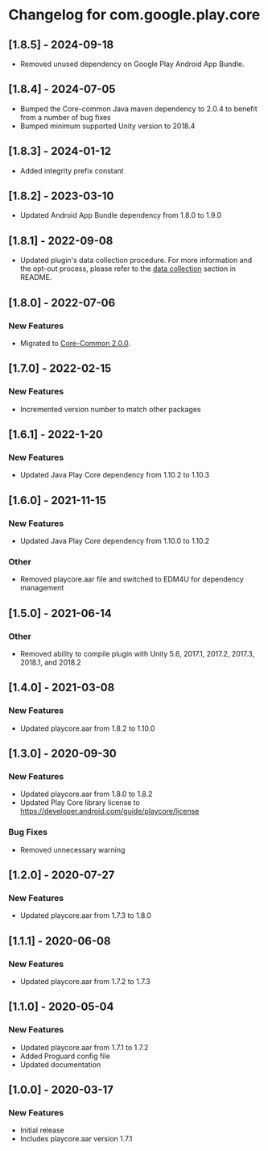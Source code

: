 # Changelog for com.google.play.core

## [1.8.5] - 2024-09-18
- Removed unused dependency on Google Play Android App Bundle.

## [1.8.4] - 2024-07-05
- Bumped the Core-common Java maven dependency to 2.0.4 to benefit from a number of bug fixes
- Bumped minimum supported Unity version to 2018.4

## [1.8.3] - 2024-01-12
- Added integrity prefix constant

## [1.8.2] - 2023-03-10
- Updated Android App Bundle dependency from 1.8.0 to 1.9.0

## [1.8.1] - 2022-09-08
- Updated plugin's data collection procedure. For more information and the opt-out
  process, please refer to the [data collection](https://github.com/google/play-unity-plugins#data-collection)
  section in README.

## [1.8.0] - 2022-07-06
### New Features
- Migrated to [Core-Common 2.0.0](https://developer.android.com/reference/com/google/android/play/core/release-notes-common#2-0-0).
## [1.7.0] - 2022-02-15
### New Features
- Incremented version number to match other packages

## [1.6.1] - 2022-1-20
### New Features
 - Updated Java Play Core dependency from 1.10.2 to 1.10.3

## [1.6.0] - 2021-11-15
### New Features
 - Updated Java Play Core dependency from 1.10.0 to 1.10.2
### Other
 - Removed playcore.aar file and switched to EDM4U for dependency management

## [1.5.0] - 2021-06-14
### Other
 - Removed ability to compile plugin with Unity 5.6, 2017.1, 2017.2, 2017.3, 2018.1, and 2018.2

## [1.4.0] - 2021-03-08
### New Features
 - Updated playcore.aar from 1.8.2 to 1.10.0

## [1.3.0] - 2020-09-30
### New Features
 - Updated playcore.aar from 1.8.0 to 1.8.2
 - Updated Play Core library license to https://developer.android.com/guide/playcore/license
### Bug Fixes
 - Removed unnecessary warning

## [1.2.0] - 2020-07-27
### New Features
 - Updated playcore.aar from 1.7.3 to 1.8.0

## [1.1.1] - 2020-06-08
### New Features
 - Updated playcore.aar from 1.7.2 to 1.7.3

## [1.1.0] - 2020-05-04
### New Features
 - Updated playcore.aar from 1.7.1 to 1.7.2
 - Added Proguard config file
 - Updated documentation

## [1.0.0] - 2020-03-17
### New Features
 - Initial release
 - Includes playcore.aar version 1.7.1
